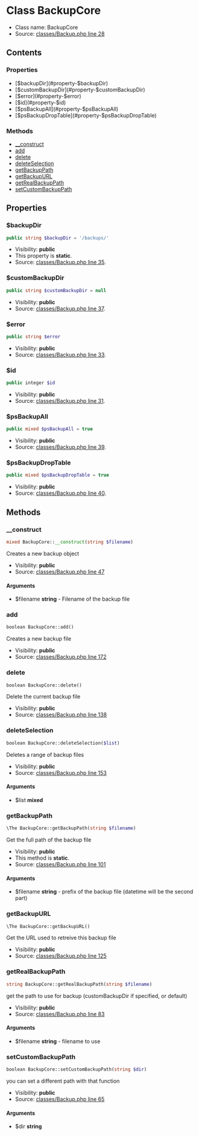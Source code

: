 Class BackupCore
=====================





* Class name: BackupCore
* Source: [classes/Backup.php line 28](https://github.com/PrestaShop/PrestaShop/blob/1.5.0.13/classes/Backup.php#L28)


Contents
--------


### Properties

* [$backupDir](#property-$backupDir)
* [$customBackupDir](#property-$customBackupDir)
* [$error](#property-$error)
* [$id](#property-$id)
* [$psBackupAll](#property-$psBackupAll)
* [$psBackupDropTable](#property-$psBackupDropTable)

### Methods

* [__construct](#method-__construct)
* [add](#method-add)
* [delete](#method-delete)
* [deleteSelection](#method-deleteSelection)
* [getBackupPath](#method-getBackupPath)
* [getBackupURL](#method-getBackupURL)
* [getRealBackupPath](#method-getRealBackupPath)
* [setCustomBackupPath](#method-setCustomBackupPath)




Properties
----------


### <a name="property-$backupDir"></a>$backupDir

```php
public string $backupDir = '/backups/'
```





* Visibility: **public**
* This property is **static**.
* Source: [classes/Backup.php line 35](https://github.com/PrestaShop/PrestaShop/blob/1.5.0.13/classes/Backup.php#L35).


### <a name="property-$customBackupDir"></a>$customBackupDir

```php
public string $customBackupDir = null
```





* Visibility: **public**
* Source: [classes/Backup.php line 37](https://github.com/PrestaShop/PrestaShop/blob/1.5.0.13/classes/Backup.php#L37).


### <a name="property-$error"></a>$error

```php
public string $error
```





* Visibility: **public**
* Source: [classes/Backup.php line 33](https://github.com/PrestaShop/PrestaShop/blob/1.5.0.13/classes/Backup.php#L33).


### <a name="property-$id"></a>$id

```php
public integer $id
```





* Visibility: **public**
* Source: [classes/Backup.php line 31](https://github.com/PrestaShop/PrestaShop/blob/1.5.0.13/classes/Backup.php#L31).


### <a name="property-$psBackupAll"></a>$psBackupAll

```php
public mixed $psBackupAll = true
```





* Visibility: **public**
* Source: [classes/Backup.php line 39](https://github.com/PrestaShop/PrestaShop/blob/1.5.0.13/classes/Backup.php#L39).


### <a name="property-$psBackupDropTable"></a>$psBackupDropTable

```php
public mixed $psBackupDropTable = true
```





* Visibility: **public**
* Source: [classes/Backup.php line 40](https://github.com/PrestaShop/PrestaShop/blob/1.5.0.13/classes/Backup.php#L40).


Methods
-------


### <a name="method-__construct"></a>__construct

```php
mixed BackupCore::__construct(string $filename)
```

Creates a new backup object



* Visibility: **public**
* Source: [classes/Backup.php line 47](https://github.com/PrestaShop/PrestaShop/blob/1.5.0.13/classes/Backup.php#L47)


#### Arguments
* $filename **string** - Filename of the backup file



### <a name="method-add"></a>add

```php
boolean BackupCore::add()
```

Creates a new backup file



* Visibility: **public**
* Source: [classes/Backup.php line 172](https://github.com/PrestaShop/PrestaShop/blob/1.5.0.13/classes/Backup.php#L172)




### <a name="method-delete"></a>delete

```php
boolean BackupCore::delete()
```

Delete the current backup file



* Visibility: **public**
* Source: [classes/Backup.php line 138](https://github.com/PrestaShop/PrestaShop/blob/1.5.0.13/classes/Backup.php#L138)




### <a name="method-deleteSelection"></a>deleteSelection

```php
boolean BackupCore::deleteSelection($list)
```

Deletes a range of backup files



* Visibility: **public**
* Source: [classes/Backup.php line 153](https://github.com/PrestaShop/PrestaShop/blob/1.5.0.13/classes/Backup.php#L153)


#### Arguments
* $list **mixed**



### <a name="method-getBackupPath"></a>getBackupPath

```php
\The BackupCore::getBackupPath(string $filename)
```

Get the full path of the backup file



* Visibility: **public**
* This method is **static**.
* Source: [classes/Backup.php line 101](https://github.com/PrestaShop/PrestaShop/blob/1.5.0.13/classes/Backup.php#L101)


#### Arguments
* $filename **string** - prefix of the backup file (datetime will be the second part)



### <a name="method-getBackupURL"></a>getBackupURL

```php
\The BackupCore::getBackupURL()
```

Get the URL used to retreive this backup file



* Visibility: **public**
* Source: [classes/Backup.php line 125](https://github.com/PrestaShop/PrestaShop/blob/1.5.0.13/classes/Backup.php#L125)




### <a name="method-getRealBackupPath"></a>getRealBackupPath

```php
string BackupCore::getRealBackupPath(string $filename)
```

get the path to use for backup (customBackupDir if specified, or default)



* Visibility: **public**
* Source: [classes/Backup.php line 83](https://github.com/PrestaShop/PrestaShop/blob/1.5.0.13/classes/Backup.php#L83)


#### Arguments
* $filename **string** - filename to use



### <a name="method-setCustomBackupPath"></a>setCustomBackupPath

```php
boolean BackupCore::setCustomBackupPath(string $dir)
```

you can set a different path with that function



* Visibility: **public**
* Source: [classes/Backup.php line 65](https://github.com/PrestaShop/PrestaShop/blob/1.5.0.13/classes/Backup.php#L65)


#### Arguments
* $dir **string**


